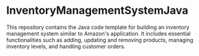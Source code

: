 # InventoryManagementSystemJava
This repository contains the Java code template for building an inventory management system similar to Amazon's application. It includes essential functionalities such as adding, updating and removing products, managing inventory levels, and handling customer orders. 
